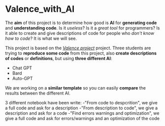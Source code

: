 # Valence_with_AI

The **aim** of this project is to determine how good is **AI** for **generating code** and **understanding code**. Is it *useless*? Is it a *great tool* for programmers? Is it able to create and give descriptions of code for people who *don't know how to code*? It is what we will see.

This project is based on the [*Valence project*](https://github.com/VALENCEML/eBOOK) project. Three students are trying to **reproduce some code** from this project, also **create descriptions of codes** or **definitions**, but using **three different AI**:
- Chat GPT
- Bard
- Auto-GPT

We are working on a **similar template** so you can easily **compare** the results between the different AI.

3 different notebook have been write: 
-"From code to despcrition", we give a full code and ask for a description
-"From description to code", we give a description and ask for a code
-"Find errors warnings and optimization", we give a full code and ask for errors/warnings and an optimization of the code
